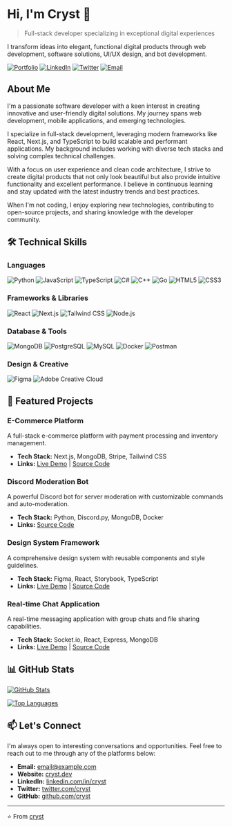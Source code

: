 # Hi, I'm Cryst 👋

> Full-stack developer specializing in exceptional digital experiences

I transform ideas into elegant, functional digital products through web development, software solutions, UI/UX design, and bot development.

[![Portfolio](https://img.shields.io/badge/Portfolio-5340ff?style=for-the-badge&logo=Google-chrome&logoColor=white)](https://cryst.dev)
[![LinkedIn](https://img.shields.io/badge/LinkedIn-0077B5?style=for-the-badge&logo=linkedin&logoColor=white)](https://linkedin.com/in/cryst)
[![Twitter](https://img.shields.io/badge/Twitter-1DA1F2?style=for-the-badge&logo=twitter&logoColor=white)](https://twitter.com/cryst)
[![Email](https://img.shields.io/badge/Email-D14836?style=for-the-badge&logo=gmail&logoColor=white)](mailto:email@example.com)

## About Me

I'm a passionate software developer with a keen interest in creating innovative and user-friendly digital solutions. My journey spans web development, mobile applications, and emerging technologies.

I specialize in full-stack development, leveraging modern frameworks like React, Next.js, and TypeScript to build scalable and performant applications. My background includes working with diverse tech stacks and solving complex technical challenges.

With a focus on user experience and clean code architecture, I strive to create digital products that not only look beautiful but also provide intuitive functionality and excellent performance. I believe in continuous learning and stay updated with the latest industry trends and best practices.

When I'm not coding, I enjoy exploring new technologies, contributing to open-source projects, and sharing knowledge with the developer community.

## 🛠️ Technical Skills

### Languages
![Python](https://img.shields.io/badge/Python-3776AB?style=flat-square&logo=python&logoColor=white)
![JavaScript](https://img.shields.io/badge/JavaScript-F7DF1E?style=flat-square&logo=javascript&logoColor=black)
![TypeScript](https://img.shields.io/badge/TypeScript-3178C6?style=flat-square&logo=typescript&logoColor=white)
![C#](https://img.shields.io/badge/C%23-512BD4?style=flat-square&logo=c-sharp&logoColor=white)
![C++](https://img.shields.io/badge/C++-00599C?style=flat-square&logo=c%2B%2B&logoColor=white)
![Go](https://img.shields.io/badge/Go-00ADD8?style=flat-square&logo=go&logoColor=white)
![HTML5](https://img.shields.io/badge/HTML5-E34F26?style=flat-square&logo=html5&logoColor=white)
![CSS3](https://img.shields.io/badge/CSS3-1572B6?style=flat-square&logo=css3&logoColor=white)

### Frameworks & Libraries
![React](https://img.shields.io/badge/React-61DAFB?style=flat-square&logo=react&logoColor=black)
![Next.js](https://img.shields.io/badge/Next.js-000000?style=flat-square&logo=next.js&logoColor=white)
![Tailwind CSS](https://img.shields.io/badge/Tailwind_CSS-38B2AC?style=flat-square&logo=tailwind-css&logoColor=white)
![Node.js](https://img.shields.io/badge/Node.js-339933?style=flat-square&logo=node.js&logoColor=white)

### Database & Tools
![MongoDB](https://img.shields.io/badge/MongoDB-47A248?style=flat-square&logo=mongodb&logoColor=white)
![PostgreSQL](https://img.shields.io/badge/PostgreSQL-336791?style=flat-square&logo=postgresql&logoColor=white)
![MySQL](https://img.shields.io/badge/MySQL-4479A1?style=flat-square&logo=mysql&logoColor=white)
![Docker](https://img.shields.io/badge/Docker-2496ED?style=flat-square&logo=docker&logoColor=white)
![Postman](https://img.shields.io/badge/Postman-FF6C37?style=flat-square&logo=postman&logoColor=white)

### Design & Creative
![Figma](https://img.shields.io/badge/Figma-F24E1E?style=flat-square&logo=figma&logoColor=white)
![Adobe Creative Cloud](https://img.shields.io/badge/Adobe_CC-DA1F26?style=flat-square&logo=adobe-creative-cloud&logoColor=white)

## 📌 Featured Projects

### E-Commerce Platform
A full-stack e-commerce platform with payment processing and inventory management.
- **Tech Stack:** Next.js, MongoDB, Stripe, Tailwind CSS
- **Links:** [Live Demo](https://ecommerce-demo.cryst.dev) | [Source Code](https://github.com/cryst/ecommerce-platform)

### Discord Moderation Bot
A powerful Discord bot for server moderation with customizable commands and auto-moderation.
- **Tech Stack:** Python, Discord.py, MongoDB, Docker
- **Links:** [Source Code](https://github.com/cryst/discord-mod-bot)

### Design System Framework
A comprehensive design system with reusable components and style guidelines.
- **Tech Stack:** Figma, React, Storybook, TypeScript
- **Links:** [Live Demo](https://design-system.cryst.dev) | [Source Code](https://github.com/cryst/design-system)

### Real-time Chat Application
A real-time messaging application with group chats and file sharing capabilities.
- **Tech Stack:** Socket.io, React, Express, MongoDB
- **Links:** [Live Demo](https://chat-app.cryst.dev) | [Source Code](https://github.com/cryst/real-time-chat)

## 📊 GitHub Stats

[![GitHub Stats](https://github-readme-stats.vercel.app/api?username=cryst&show_icons=true&theme=tokyonight&count_private=true&hide_border=true)](https://github.com/cryst)

[![Top Languages](https://github-readme-stats.vercel.app/api/top-langs/?username=cryst&layout=compact&theme=tokyonight&hide_border=true)](https://github.com/cryst)

## 📫 Let's Connect

I'm always open to interesting conversations and opportunities. Feel free to reach out to me through any of the platforms below:

- **Email:** [email@example.com](mailto:crystdev.com)
- **Website:** [cryst.dev](https://crystdev.com)
- **LinkedIn:** [linkedin.com/in/cryst](https://linkedin.com/in/cstcryst)
- **Twitter:** [twitter.com/cryst](https://twitter.com/cstcryst)
- **GitHub:** [github.com/cryst](https://github.com/cstcryst)

---

⭐️ From [cryst](https://github.com/cstcryst)
